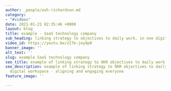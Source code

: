 ```yaml
---
author: _people/ash-richardson.md
category:
- "#videos"
date: 2021-01-21 02:35:46 +0000
layout: blog
title: example - SaaS technology company
sub_heading: linking strategy to objectives to daily work, in one digital workspace
video_id: https://youtu.be/zI7e-joy4p0
banner_image: ''
alt_text: ''
slug: example SaaS technology company
seo_title: example of linking strategy to OKR objectives to daily work
seo_description: example of linking strategy to OKR objectives to daily work, in one
  digital workspace - aligning and engaging everyone
feature_image: ''

---
```

